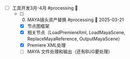- [ ] 工具开发3月-4月 #processing 📅 
	- [ ] 0. MAYA镜头资产替换 #processing 📅 2025-03-21
		- [x] 节点图框架
		- [x] 相关节点（LoadPremiereXml, LoadMayaScene, ReplaceMayaReference, OutputMayaScene）
		- [x] Premiere XML处理
		- [ ] MAYA 文件处理和输出（还有BUG要处理）